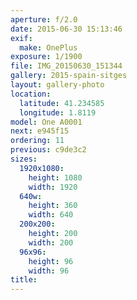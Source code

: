 ```yaml
---
aperture: f/2.0
date: 2015-06-30 15:13:46
exif:
  make: OnePlus
exposure: 1/1900
file: IMG_20150630_151344
gallery: 2015-spain-sitges
layout: gallery-photo
location:
  latitude: 41.234585
  longitude: 1.8119
model: One A0001
next: e945f15
ordering: 11
previous: c9de3c2
sizes:
  1920x1080:
    height: 1080
    width: 1920
  640w:
    height: 360
    width: 640
  200x200:
    height: 200
    width: 200
  96x96:
    height: 96
    width: 96
title: 
---
```

